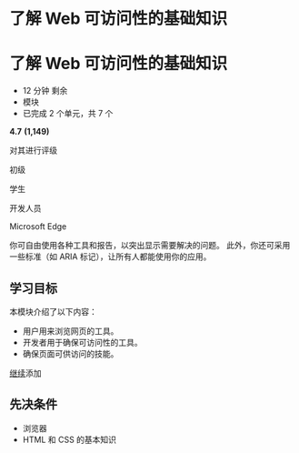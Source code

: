 # 了解 Web 可访问性的基础知识

# 了解 Web 可访问性的基础知识

* 12 分钟 剩余
* 模块
* 已完成 2 个单元，共 7 个

 **4.7** **(1,149)**

对其进行评级

初级

学生

开发人员

Microsoft Edge

你可自由使用各种工具和报告，以突出显示需要解决的问题。 此外，你还可采用一些标准（如 ARIA 标记），让所有人都能使用你的应用。

## 学习目标

本模块介绍了以下内容：

* 用户用来浏览网页的工具。
* 开发者用于确保可访问性的工具。
* 确保页面可供访问的技能。

[继续](https://learn.microsoft.com/zh-cn/training/modules/web-development-101-accessibility/3-developer-tools/)添加

## 先决条件

* 浏览器
* HTML 和 CSS 的基本知识
